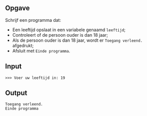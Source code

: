 ## Opgave

Schrijf een programma dat:

- Een leeftijd opslaat in een variabele genaamd `leeftijd`;
- Controleert of de persoon ouder is dan 18 jaar;
- Als de persoon ouder is dan 18 jaar, wordt er `Toegang verleend.` afgedrukt;
- Afsluit met `Einde programma`.

## Input

```
>>> Voer uw leeftijd in: 19
```
## Output

```
Toegang verleend.
Einde programma
```
